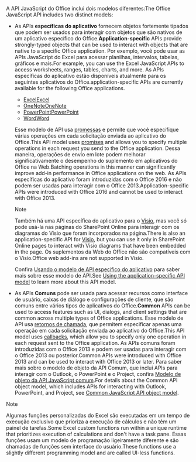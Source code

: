 <span data-ttu-id="7635b-101">A API JavaScript do Office inclui dois modelos diferentes:</span><span class="sxs-lookup"><span data-stu-id="7635b-101">The Office JavaScript API includes two distinct models:</span></span>

- <span data-ttu-id="7635b-102">As APIs **específicas do aplicativo** fornecem objetos fortemente tipados que podem ser usados para interagir com objetos que são nativos de um aplicativo específico do Office.</span><span class="sxs-lookup"><span data-stu-id="7635b-102">**Application-specific** APIs provide strongly-typed objects that can be used to interact with objects that are native to a specific Office application.</span></span> <span data-ttu-id="7635b-103">Por exemplo, você pode usar as APIs JavaScript do Excel para acessar planilhas, intervalos, tabelas, gráficos e mais.</span><span class="sxs-lookup"><span data-stu-id="7635b-103">For example, you can use the Excel JavaScript APIs to access worksheets, ranges, tables, charts, and more.</span></span> <span data-ttu-id="7635b-104">As APIs específicas do aplicativo estão disponíveis atualmente para os seguintes aplicativos do Office.</span><span class="sxs-lookup"><span data-stu-id="7635b-104">application-specific APIs are currently available for the following Office applications.</span></span>

    - [<span data-ttu-id="7635b-105">Excel</span><span class="sxs-lookup"><span data-stu-id="7635b-105">Excel</span></span>](../reference/overview/excel-add-ins-reference-overview.md)
    - [<span data-ttu-id="7635b-106">OneNote</span><span class="sxs-lookup"><span data-stu-id="7635b-106">OneNote</span></span>](../reference/overview/onenote-add-ins-javascript-reference.md)
    - [<span data-ttu-id="7635b-107">PowerPoint</span><span class="sxs-lookup"><span data-stu-id="7635b-107">PowerPoint</span></span>](../reference/overview/powerpoint-add-ins-reference-overview.md)
    - [<span data-ttu-id="7635b-108">Word</span><span class="sxs-lookup"><span data-stu-id="7635b-108">Word</span></span>](../reference/overview/word-add-ins-reference-overview.md)

    <span data-ttu-id="7635b-109">Esse modelo de API usa [promessas](https://developer.mozilla.org/docs/Web/JavaScript/Reference/Global_Objects/Promise) e permite que você especifique várias operações em cada solicitação enviada ao aplicativo do Office.</span><span class="sxs-lookup"><span data-stu-id="7635b-109">This API model uses [promises](https://developer.mozilla.org/docs/Web/JavaScript/Reference/Global_Objects/Promise) and allows you to specify multiple operations in each request you send to the Office application.</span></span> <span data-ttu-id="7635b-110">Dessa maneira, operações de envio em lote podem melhorar significativamente o desempenho do suplemento em aplicativos do Office na Web.</span><span class="sxs-lookup"><span data-stu-id="7635b-110">Batching operations in this manner can significantly improve add-in performance in Office applications on the web.</span></span> <span data-ttu-id="7635b-111">As APIs específicas do aplicativo foram introduzidas com o Office 2016 e não podem ser usadas para interagir com o Office 2013.</span><span class="sxs-lookup"><span data-stu-id="7635b-111">Application-specific APIs were introduced with Office 2016 and cannot be used to interact with Office 2013.</span></span>

    > [!NOTE]
    > <span data-ttu-id="7635b-112">Também há uma API específica do aplicativo para o [Visio](../reference/overview/visio-javascript-reference-overview.md), mas você só pode usá-la nas páginas do SharePoint Online para interagir com os diagramas do Visio que foram incorporados na página.</span><span class="sxs-lookup"><span data-stu-id="7635b-112">There is also an application-specific API for [Visio](../reference/overview/visio-javascript-reference-overview.md), but you can use it only in SharePoint Online pages to interact with Visio diagrams that have been embedded in the page.</span></span> <span data-ttu-id="7635b-113">Os suplementos da Web do Office não são compatíveis com o Visio.</span><span class="sxs-lookup"><span data-stu-id="7635b-113">Office web add-ins are not supported in Visio.</span></span>

    <span data-ttu-id="7635b-114">Confira [Usando o modelo de API específico do aplicativo](../develop/application-specific-api-model.md) para saber mais sobre esse modelo de API.</span><span class="sxs-lookup"><span data-stu-id="7635b-114">See [Using the application-specific API model](../develop/application-specific-api-model.md) to learn more about this API model.</span></span>

- <span data-ttu-id="7635b-115">As APIs **Comuns** pode ser usada para acessar recursos como interface de usuário, caixas de diálogo e configurações de cliente, que são comuns entre vários tipos de aplicativos do Office.</span><span class="sxs-lookup"><span data-stu-id="7635b-115">**Common** APIs can be used to access features such as UI, dialogs, and client settings that are common across multiple types of Office applications.</span></span> <span data-ttu-id="7635b-116">Esse modelo de API usa [retornos de chamada](https://developer.mozilla.org/docs/Glossary/Callback_function), que permitem especificar apenas uma operação em cada solicitação enviada ao aplicativo do Office.</span><span class="sxs-lookup"><span data-stu-id="7635b-116">This API model uses [callbacks](https://developer.mozilla.org/docs/Glossary/Callback_function), which allow you to specify only one operation in each request sent to the Office application.</span></span> <span data-ttu-id="7635b-117">As APIs comuns foram introduzidas com o Office 2013 e podem ser usadas para interagir com o Office 2013 ou posterior.</span><span class="sxs-lookup"><span data-stu-id="7635b-117">Common APIs were introduced with Office 2013 and can be used to interact with Office 2013 or later.</span></span> <span data-ttu-id="7635b-118">Para saber mais sobre o modelo de objeto da API Comum, que inclui APIs para interagir com o Outlook, o PowerPoint e o Project, confira [Modelo de objeto da API JavaScript comum](../develop/office-javascript-api-object-model.md).</span><span class="sxs-lookup"><span data-stu-id="7635b-118">For details about the Common API object model, which includes APIs for interacting with Outlook, PowerPoint, and Project, see [Common JavaScript API object model](../develop/office-javascript-api-object-model.md).</span></span>

> [!NOTE]
> <span data-ttu-id="7635b-119">Algumas funções personalizadas do Excel são executadas em um tempo de execução exclusivo que prioriza a execução de cálculos e não têm um painel de tarefas.</span><span class="sxs-lookup"><span data-stu-id="7635b-119">Some Excel custom functions run within a unique runtime that prioritizes execution of calculations and don't have a task pane.</span></span> <span data-ttu-id="7635b-120">Essas funções usam um modelo de programação ligeiramente diferente e são chamadas de funções sem interface do usuário.</span><span class="sxs-lookup"><span data-stu-id="7635b-120">These functions use a slightly different programming model and are called UI-less functions.</span></span>
